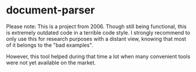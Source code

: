 # document-parser

Please note:
This is a project from 2006. Though still being functional, this is extremely outdated code in a terrible code style. I strongly recommend to only use this for research purposes with a distant view, knowing that most of it belongs to the "bad examples".

However, this tool helped during that time a lot when many convenient tools were not yet available on the market.